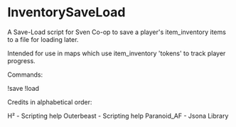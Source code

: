 # InventorySaveLoad
A Save-Load script for Sven Co-op to save a player's item_inventory items to a file for loading later.

Intended for use in maps which use item_inventory 'tokens' to track player progress.

Commands:

!save <save name>
!load <save name>


Credits in alphabetical order:

H² - Scripting help
Outerbeast - Scripting help
Paranoid_AF - Jsona Library
